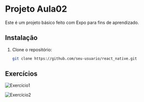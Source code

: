 # Projeto Aula02

Este é um projeto básico feito com Expo para fins de aprendizado.

## Instalação

1. Clone o repositório:
   ```bash
   git clone https://github.com/seu-usuario/react_native.git

## Exercícios

![Exercício1](https://iili.io/3qTRwHG.png)

![Exercício2](https://iili.io/3BX1UhJ.png)